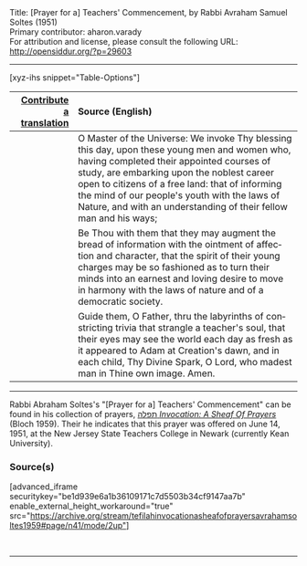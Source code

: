 <html>
<head></head>
<body>
Title: [Prayer for a] Teachers' Commencement, by Rabbi Avraham Samuel Soltes (1951)<br />
Primary contributor: aharon.varady<br />
For attribution and license, please consult the following URL: <a href="http://opensiddur.org/?p=29603">http://opensiddur.org/?p=29603</a>
<p />
<hr />

[xyz-ihs snippet="Table-Options"]<table style="margin-left: auto; margin-right: auto;" class="draggable">
<thead><tr><th id="x" style="text-align: right;"><a href="/translate/" target="_blank" rel="noopener">Contribute a translation</a></th><th style="text-align: left;">Source (English)</th></tr></thead>
<tbody>
<tr><td style="vertical-align:top;">
<div class="liturgy" lang="he">

</span></div></td>
 
<td style="vertical-align:top;">
<div class="english" lang="en">
O Master of the Universe:
We invoke Thy blessing
this day,
upon these young men and women
who,
having completed their appointed courses of study,
are embarking
upon the noblest career
open
to citizens of a free land:
that of
informing the mind of our people's youth
with the laws of Nature,
and with an understanding of their fellow man
and his ways;
</div></td></tr>


<tr><td style="vertical-align:top;">
<div class="liturgy" lang="he">

</span></div></td>
 
<td style="vertical-align:top;">
<div class="english" lang="en">
Be Thou with them
that
they may augment
the bread of information
with
the ointment of affection
and character,
that
the spirit of their young charges
may be so fashioned
as to turn their minds
into an earnest
and loving desire
to move in harmony
with the laws of nature
and of a democratic society.
</div></td></tr>


<tr><td style="vertical-align:top;">
<div class="liturgy" lang="he">

</span></div></td>
 
<td style="vertical-align:top;">
<div class="english" lang="en">
Guide them,
O Father,
thru the labyrinths of constricting trivia
that strangle a teacher's soul,
that
their eyes may see the world
each day
as fresh
as it appeared to Adam
at Creation's dawn,
and in each child,
Thy Divine Spark,
O Lord,
who madest man
in Thine own image.
Amen.
</div></td></tr>
</tbody></table>

<hr />

Rabbi Abraham Soltes's "[Prayer for a] Teachers' Commencement" can be found in his collection of prayers, <a href="http://opensiddur.org/?p=27974">תפלה <em>Invocation: A Sheaf Of Prayers</em></a> (Bloch 1959). Their he indicates that this prayer was offered on June 14, 1951, at the New Jersey State Teachers College in Newark (currently Kean University).

<h3>Source(s)</h3>

[advanced_iframe securitykey="be1d939e6a1b36109171c7d5503b34cf9147aa7b" enable_external_height_workaround="true" src="https://archive.org/stream/tefilahinvocationasheafofprayersavrahamsoltes1959#page/n41/mode/2up"]

&nbsp;

<hr />

&nbsp;
</body>
</html>